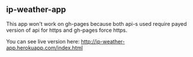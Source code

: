 ## ip-weather-app

This app won't work on gh-pages because both api-s used require payed version of api for https and gh-pages force https.

You can see live version here:
http://ip-weather-app.herokuapp.com/index.html
